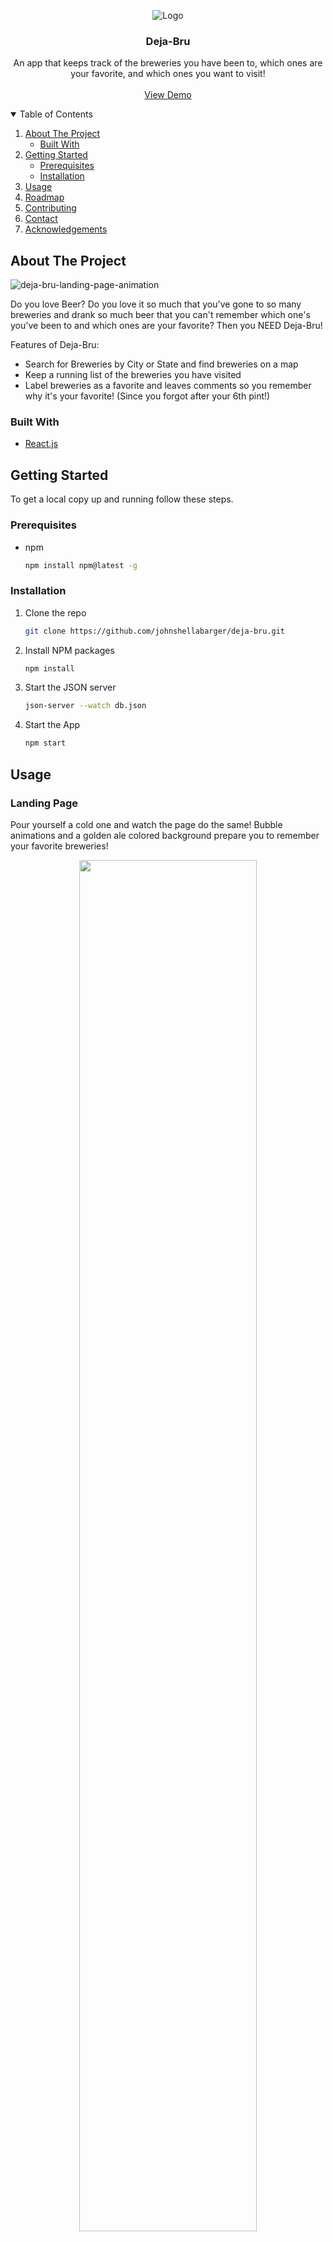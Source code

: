<p align="center">
    <img src="https://user-images.githubusercontent.com/82396393/134072508-0ee3b4b5-a8be-4a0e-b229-763a7990b208.png" alt="Logo">
  <h3 align="center">Deja-Bru</h3>
  <p align="center">
    An app that keeps track of the breweries you have been to, which ones are your favorite, and which ones you want to visit!
    <br />
    <br />
    <a href="https://www.loom.com/share/f05809e08756448ebef2ac45844dee03">View Demo</a>
  </p>
</p>

<!-- TABLE OF CONTENTS -->
<details open="open">
  <summary>Table of Contents</summary>
  <ol>
    <li>
      <a href="#about-the-project">About The Project</a>
      <ul>
        <li><a href="#built-with">Built With</a></li>
      </ul>
    </li>
    <li>
      <a href="#getting-started">Getting Started</a>
      <ul>
        <li><a href="#prerequisites">Prerequisites</a></li>
        <li><a href="#installation">Installation</a></li>
      </ul>
    </li>
    <li><a href="#usage">Usage</a></li>
    <li><a href="#roadmap">Roadmap</a></li>
    <li><a href="#contributing">Contributing</a></li>
    <li><a href="#contact">Contact</a></li>
    <li><a href="#acknowledgements">Acknowledgements</a></li>
  </ol>
</details>



<!-- ABOUT THE PROJECT -->
## About The Project

![deja-bru-landing-page-animation](https://user-images.githubusercontent.com/82396393/134078307-67edf8d9-4707-4441-9238-23a3a119c6d0.gif)

Do you love Beer? Do you love it so much that you've gone to so many breweries and drank so much beer that you can't remember which one's you've been to and which ones are your favorite? Then you NEED Deja-Bru! 

Features of Deja-Bru:
* Search for Breweries by City or State and find breweries on a map 
* Keep a running list of the breweries you have visited
* Label breweries as a favorite and leaves comments so you remember why it's your favorite! (Since you forgot after your 6th pint!) 

### Built With

* [React.js](https://reactjs.org/)

<!-- GETTING STARTED -->
## Getting Started

To get a local copy up and running follow these steps.

### Prerequisites

* npm
  ```sh
  npm install npm@latest -g
  ```

### Installation

1. Clone the repo
   ```sh
   git clone https://github.com/johnshellabarger/deja-bru.git
   ```
2. Install NPM packages
   ```sh
   npm install
   ```
3. Start the JSON server
   ```sh
   json-server --watch db.json
   ```
4. Start the App
   ```sh
   npm start
   ```

<!-- USAGE EXAMPLES -->
## Usage

### Landing Page
Pour yourself a cold one and watch the page do the same! Bubble animations and a golden ale colored background prepare you to remember your favorite breweries!
<p align='center'>
  <img width='75%' src="https://user-images.githubusercontent.com/82396393/134078777-9126963f-9814-40a1-88a7-48985900861b.gif"/>
</p>

### Searching for Breweries
Click on the home button and you are presented with a map and a search bar. Enter a city or state to being your search for your favorite breweries! Click a beer on the map to see the name of the brewery, and click the find button to display the card for that brewery. Or you can scroll through the list to start your search!  
<p align='center'>
  <img width='75%' src="https://user-images.githubusercontent.com/82396393/134079494-4358e9f7-6c5c-4424-acf4-d36e9f11e537.gif"/>
</p>

### Marking a Brewery as Visited
Click on "Add to Visited" to mark that brewery as visited. Click on the Visited tab to see all of the breweries you have visited! 
<p align='center'>
  <img width='75%' src="https://user-images.githubusercontent.com/82396393/134080137-7d65b985-15f4-4258-b6a1-ee88a3928d67.gif"/>
</p>

### Visited Tab
On the Visited Tab you can see all of your visited breweries on a map! You can also choose to favorite a specific brewery, rate a brewery 1-5 starts, sort by rating, search by name, and visit the website for that brewery. This is the heart of Deja-Bru! When you can't remember where you've visited and what you rated it, come to this page! 
<p align='center'>
  <img width='75%' src="https://user-images.githubusercontent.com/82396393/134084166-05684232-6e1f-4c80-80f6-13385c5bb3a2.gif"/>
</p>

### Favorites Tab
On the Favorites Tab you can sort through your favorites by name, or state, as well as search by name. When you click view comments you can see any comments you made about that brewery and add a new comment. You can also remove the brewery from your favorites if they sell out to AB and they start making bad beer! 
<p align='center'>
  <img width='75%' src="https://user-images.githubusercontent.com/82396393/134085171-2c84436a-12e7-4135-a2fa-1678952608df.gif"/>
</p>

<!-- ROADMAP -->
## Roadmap

We recently were approved to use the Untappd API so we hope to use that data as instead of OpenBreweryDB at a later time. We are also looking to add user authentication to this app and create our own back-end for this project. 

<!-- CONTRIBUTING -->
## Contributing

Are you a beer aficionado who also codes? Do you want to contribute to this open-source project with your own ideas? Are you interested in this app and want to make it even better? Any contributions you make are **greatly appreciated**.

1. Fork the Project
2. Create your Feature Branch (`git checkout -b feature/AmazingFeature`)
3. Add and Commit your Changes (`git commit -am 'Add some AmazingFeature'`)
4. Push to the Branch (`git push origin feature/AmazingFeature`)
5. Open a Pull Request

<!-- CONTACT -->
## Contact

Steve Vaughn - [GitHub](https://github.com/stevehvaughn) | [LinkedIn](https://www.linkedin.com/in/stevehvaughn/) | [Medium](https://stevehvaughn.medium.com/) | [Twitter](https://twitter.com/stevehvaughn) | [Email](steve.h.vaughn@gmail.com)

John Shellabarger - [GitHub](https://github.com/johnshellabarger) | [LinkedIn](https://www.linkedin.com/in/johnshellabarger/) | [Email](johnwilliamshellabarger@gmail.com)

Project Link: [https://github.com/johnshellabarger/deja-bru](https://github.com/johnshellabarger/deja-bru)

<!-- ACKNOWLEDGEMENTS -->
## Acknowledgements
* [OpenBreweryDB](https://www.openbrewerydb.org/)
